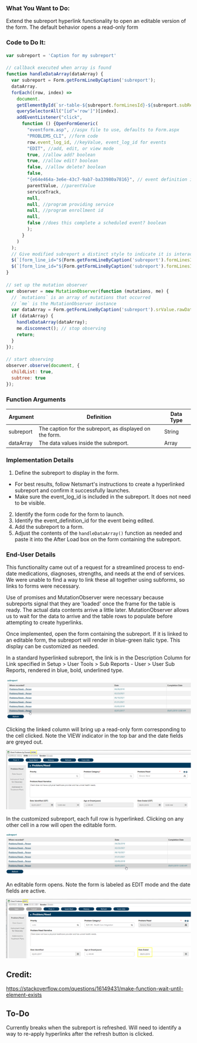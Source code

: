 ### What You Want to Do:
Extend the subreport hyperlink functionality to open an editable version of the form. The default behavior opens a read-only form

### Code to Do It:
```javascript
var subreport = 'Caption for my subreport'

// callback executed when array is found
function handleDataArray(dataArray) {
  var subreport = Form.getFormLineByCaption('subreport');
  dataArray.
  forEach((row, index) => 
    document.
    getElementById(`sr-table-${subreport.formLinesId}-${subreport.subReportHeaderId}`).
    querySelectorAll("[id^='row']")[index].
    addEventListener("click", 
      function () {OpenFormGeneric( 
        "eventform.asp", //aspx file to use, defaults to Form.aspx
        "PROBLEMS_CLI", //form code 
        row.event_log_id, //keyValue, event_log_id for events
        "EDIT", //add, edit, or view mode
        true, //allow add? boolean
        true, //allow edit? boolean
        false, //allow delete? boolean
        false, 
        "{e64e464a-3e6e-43c7-9ab7-ba33980a7816}", // event definition id 
        parentValue, //parentValue
        serviceTrack, 
        null, 
        null, //program providing service
        null, //program enrollment id
        null, 
        false //does this complete a scheduled event? boolean
        );
      }
    )
  );
  // Give modified subreport a distinct style to indicate it is interactive.
  $(`[form_line_id="${Form.getFormLineByCaption('subreport').formLinesId}"]`)[0].style.fontStyle = "oblique";
  $(`[form_line_id="${Form.getFormLineByCaption('subreport').formLinesId}"]`)[0].style.color = "#26828EFF";
}

// set up the mutation observer
var observer = new MutationObserver(function (mutations, me) {
  // `mutations` is an array of mutations that occurred
  // `me` is the MutationObserver instance
  var dataArray = Form.getFormLineByCaption('subreport').srValue.rawDataSource;
  if (dataArray) {
    handleDataArray(dataArray);
    me.disconnect(); // stop observing
    return;
  }
});

// start observing
observer.observe(document, {
  childList: true,
  subtree: true
});
```
### Function Arguments
|Argument       |Definition |Data Type|
|---            |---        |---      |
|subreport |The caption for the subreport, as displayed on the form.|String|
|dataArray|The data values inside the subreport.|Array|

### Implementation Details
1. Define the subreport to display in the form.
  * For best results, follow Netsmart's instructions to create a hyperlinked subreport and confirm it successfully launches. 
  * Make sure the event_log_id is included in the subreport. It does not need to be visible.
2. Identify the form code for the form to launch.
3. Identify the event_definition_id for the event being edited.
4. Add the subreport to a form.
5. Adjust the contents of the `handleDataArray()` function as needed and paste it into the After Load box on the form containing the subreport.

### End-User Details
This functionality came out of a request for a streamlined process to end-date medications, diagnoses, strengths, and needs at the end of services. We were unable to find a way to link these all together using subforms, so links to forms were necessary.

Use of promises and MutationObserver were necessary because subreports signal that they are 'loaded' once the frame for the table is ready. The actual data contents arrive a little later. MutationObserver allows us to wait for the data to arrive and the table rows to populate before attempting to create hyperlinks.

Once implemented, open the form containing the subreport. If it is linked to an editable form, the subreport will render in blue-green italic type. This display can be customized as needed.

In a standard hyperlinked subreport, the link is in the Description Column for Link specified in Setup > User Tools > Sub Reports - User > User Sub Reports, rendered in blue, bold, underlined type.

![A hyperlinked subform](/JavaScript%20Functions/assets/images/Subreport%20loaded.png "Cursor hovering over the description column for link")

Clicking the linked column will bring up a read-only form corresponding to the cell clicked. Note the VIEW indicator in the top bar and the date fields are greyed out.

![A view-only form link](/JavaScript%20Functions/assets/images/Subreport%20View%20Only%20Link.png "A view-only form")

In the customized subreport, each full row is hyperlinked. Clicking on any other cell in a row will open the editable form.

![A hyperlinked subform](/JavaScript%20Functions/assets/images/Subreport%20loaded2.png "Cursor hovering over the actual date column in the subreport")

An editable form opens. Note the form is labeled as EDIT mode and the date fields are active.

![An editable form launched from a subreport](/JavaScript%20Functions/assets/images/Subreport%20Editable%20Link.png "An editable form launched from a subreport")


## Credit:
https://stackoverflow.com/questions/16149431/make-function-wait-until-element-exists

## To-Do 
Currently breaks when the subreport is refreshed. Will need to identify a way to re-apply hyperlinks after the refresh button is clicked.
